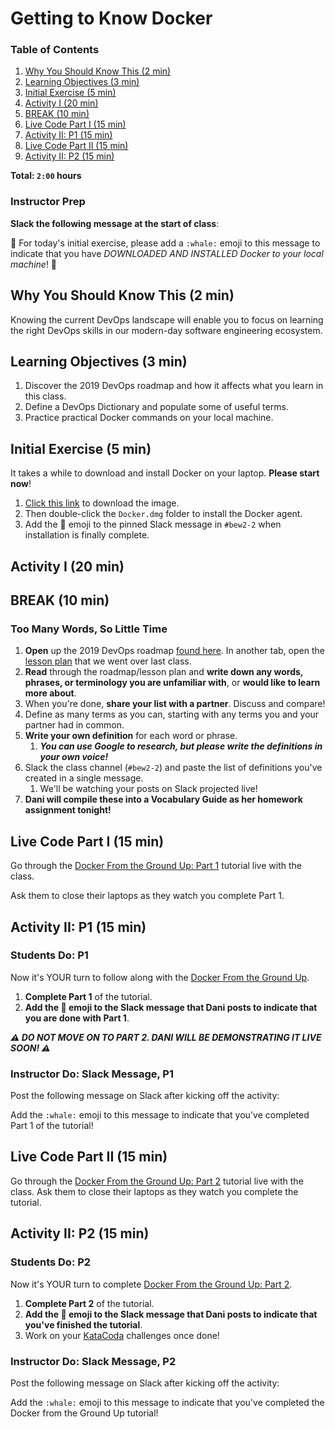 # Getting to Know Docker

### Table of Contents
1. [Why You Should Know This (2 min)](#why-you-should-know-this-2-min)
2. [Learning Objectives (3 min)](#learning-objectives-3-min)
3. [Initial Exercise (5 min)](#initial-exercise-5-min)
4. [Activity I (20 min)](#activity-i-20-min)
5. [BREAK (10 min)](#break-10-min)
6. [Live Code Part I (15 min)](#live-code-part-i-15-min)
7. [Activity II: P1 (15 min)](#activity-ii-p1-15-min)
8. [Live Code Part II (15 min)](#live-code-part-ii-15-min)
9. [Activity II: P2 (15 min)](#activity-ii-p2-15-min)

**Total: `2:00` hours**

### Instructor Prep

**Slack the following message at the start of class**:

:whale: For today's initial exercise, please add a `:whale:` emoji to this message to indicate that you have *DOWNLOADED AND INSTALLED Docker to your local machine*! :whale:

## Why You Should Know This (2 min)

Knowing the current DevOps landscape will enable you to focus on learning the right DevOps skills in our modern-day software engineering ecosystem.

## Learning Objectives (3 min)

1. Discover the 2019 DevOps roadmap and how it affects what you learn in this class.
2. Define a DevOps Dictionary and populate some of useful terms.
3. Practice practical Docker commands on your local machine.

## Initial Exercise (5 min)

It takes a while to download and install Docker on your laptop. **Please start now**!

1. [Click this link](https://hub.docker.com/editions/community/docker-ce-desktop-mac) to download the image.
2. Then double-click the `Docker.dmg` folder to install the Docker agent.
3. Add the :whale: emoji to the pinned Slack message in `#bew2-2` when installation is finally complete.

## Activity I (20 min)

## BREAK (10 min)

### Too Many Words, So Little Time

1. **Open** up the 2019 DevOps roadmap [found here](Resources/Roadmap.md). In another tab, open the [lesson plan](Lessons/Lesson1.md) that we went over last class.
2. **Read** through the roadmap/lesson plan and **write down any words, phrases, or terminology you are unfamiliar with**, or **would like to learn more about**.
3. When you're done, **share your list with a partner**. Discuss and compare!
4. Define as many terms as you can, starting with any terms you and your partner had in common.
5. **Write your own definition** for each word or phrase.
   1. ***You can use Google to research, but please write the definitions in your own voice!***
6. Slack the class channel (`#bew2-2`) and paste the list of definitions you've created in a single message.
   1. We'll be watching your posts on Slack projected live!
7. **Dani will compile these into a Vocabulary Guide as her homework assignment tonight!**

## Live Code Part I (15 min)

Go through the [Docker From the Ground Up: Part 1](Resources/DockerFromTheGroundUp.md#part-1) tutorial live with the class.

Ask them to close their laptops as they watch you complete Part 1.

## Activity II: P1 (15 min)

### Students Do: P1

Now it's YOUR turn to follow along with the [Docker From the Ground Up](Resources/DockerFromTheGroundUp.md#part-1).

1. **Complete Part 1** of the tutorial.
2. **Add the :whale: emoji to the Slack message that Dani posts to indicate that you are done with Part 1**.

_**⚠️ DO NOT MOVE ON TO PART 2. DANI WILL BE DEMONSTRATING IT LIVE SOON! ⚠️**_

### Instructor Do: Slack Message, P1

Post the following message on Slack after kicking off the activity:

Add the `:whale:` emoji to this message to indicate that you've completed Part 1 of the tutorial!

## Live Code Part II (15 min)

Go through the [Docker From the Ground Up: Part 2](Resources/DockerFromTheGroundUp.md#part-2) tutorial live with the class. Ask them to close their laptops as they watch you complete the tutorial.

## Activity II: P2 (15 min)

### Students Do: P2

Now it's YOUR turn to complete [Docker From the Ground Up: Part 2](Resources/DockerFromTheGroundUp.md#part-2).

1. **Complete Part 2** of the tutorial.
2. **Add the :whale: emoji to the Slack message that Dani posts to indicate that you've finished the tutorial**.
3. Work on your [KataCoda](www.katacoda.com/courses/docker) challenges once done!

### Instructor Do: Slack Message, P2

Post the following message on Slack after kicking off the activity:

Add the `:whale:` emoji to this message to indicate that you've completed the Docker from the Ground Up tutorial!
